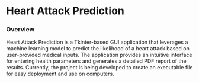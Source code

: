 # Heart Attack Prediction

### Overview

Heart Attack Prediction is a Tkinter-based GUI application that leverages a machine learning model to predict the likelihood of a heart attack based on user-provided medical inputs. The application provides an intuitive interface for entering health parameters and generates a detailed PDF report of the results. Currently, the project is being developed to create an executable file for easy deployment and use on computers.